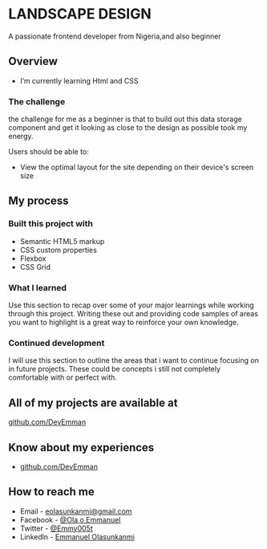 # LANDSCAPE DESIGN

A passionate frontend developer from Nigeria,and also beginner

## Overview
- I’m currently learning Html and CSS

### The challenge
the challenge for me as a beginner is that to build out this data storage component and get it looking as close to the design as possible took my energy.

Users should be able to:

- View the optimal layout for the site depending on their device's screen size


## My process

### Built this project with

- Semantic HTML5 markup
- CSS custom properties
- Flexbox
- CSS Grid


### What I learned

Use this section to recap over some of your major learnings while working through this project. Writing these out and providing code samples of areas you want to highlight is a great way to reinforce your own knowledge.



### Continued development

I will use this section to outline the areas that i want to continue focusing on in future projects. These could be concepts i still not completely comfortable with or perfect with.

## All of my projects are available at
[github.com/DevEmman](github.com/DevEmman)

## Know about my experiences

-  [github.com/DevEmman](github.com/DevEmman)

## How to reach me 

- Email - [eolasunkanmi@gmail.com](https://www.your-site.com)
- Facebook - [@Ola o Emmanuel](https://www.facebook.com/profile/ola-o-emmanuel)
- Twitter - [@Emmy005t](https://www.twitter.com/emmy005t)
- Linkedln - [Emmanuel Olasunkanmi](https://linkedin.com/in/https://www.linkedin.com/in/emmanuel-olasunkanmi-5a32a4243)

